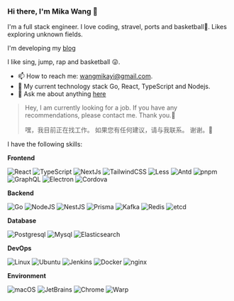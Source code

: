 ### Hi there, I'm Mika Wang 👋

I'm a full stack engineer. I love coding, stravel, ports and basketball🏀. Likes exploring unknown fields.

I'm developing my [blog](https://github.com/wangyi12358/blog-fe)

I like sing, jump, rap and basketball 😜.

- 📫 How to reach me: wangmikayi@gmail.com.
- 🌱 My current technology stack Go, React, TypeScript and Nodejs.
- 💬 Ask me about anything [here](https://github.com/wangyi12358/wangyi12358/issues)

> Hey, I am currently looking for a job. If you have any recommendations, please contact me. Thank you.🌹
>
> 嘿，我目前正在找工作。 如果您有任何建议，请与我联系。 谢谢。🌹

I have the following skills:

**Frontend**

<p>
  <img alt="React" src="https://img.shields.io/badge/-React-45b8d8?style=flat-square&logo=react&logoColor=white" />
  <img alt="TypeScript" src="https://img.shields.io/badge/-TypeScript-007ACC?style=flat-square&logo=typescript&logoColor=white" />
  <img alt="NextJs" src="https://img.shields.io/badge/-NextJs-000000?style=flat-square&logo=nextdotjs&logoColor=white" />
  <img alt="TailwindCSS" src="https://img.shields.io/badge/-tailwindcss-50B3D0?style=flat-square&logo=tailwindcss&logoColor=white" />
  <img alt="Less" src="https://img.shields.io/badge/-Less-1D365D?style=flat-square&logo=less&logoColor=white" />
  <img alt="Antd" src="https://img.shields.io/badge/-Antd-0170FE?style=flat-square&logo=antdesign&logoColor=white" />
  <img alt="pnpm" src="https://img.shields.io/badge/-pnpm-f69220?style=flat-square&logo=pnpm&logoColor=white" />
  <img alt="GraphQL" src="https://img.shields.io/badge/-GraphQL-E10098?style=flat-square&logo=graphql&logoColor=white" />
  <img alt="Electron" src="https://img.shields.io/badge/-Electron-47848F?style=flat-square&logo=electron&logoColor=white" />
  <img alt="Cordova" src="https://img.shields.io/badge/-Cordova-E8E8E8?style=flat-square&logo=apachecordova&logoColor=black" />
</p>

**Backend**

<p>
  <img alt="Go" src="https://img.shields.io/badge/-Go-00add8?style=flat-square&logo=Go&logoColor=white" />
  <img alt="NodeJS" src="https://img.shields.io/badge/-NodeJS-43853d?style=flat-square&logo=Node.js&logoColor=white" />
  <img alt="NestJS" src="https://img.shields.io/badge/-NestJS-ea2845?style=flat-square&logo=nestjs&logoColor=white" />
  <img alt="Prisma" src="https://img.shields.io/badge/-Prisma-2D3748?style=flat-square&logo=prisma&logoColor=white" />
  <img alt="Kafka" src="https://img.shields.io/badge/-Kafka-231f20?style=flat-square&logo=apachekafka&logoColor=white" />
  <img alt="Redis" src="https://img.shields.io/badge/-Redis-dc382d?style=flat-square&logo=redis&logoColor=white" />
  <img alt="etcd" src="https://img.shields.io/badge/-etcd-419EDA?style=flat-square&logo=etcd&logoColor=white" />
</p>

**Database**

<p>
  <img alt="Postgresql" src="https://img.shields.io/badge/-Postgresql-4169e1?style=flat-square&logo=Postgresql&logoColor=white" />
  <img alt="Mysql" src="https://img.shields.io/badge/-Mysql-4479a1?style=flat-square&logo=mysql&logoColor=white" />
  <img alt="Elasticsearch" src="https://img.shields.io/badge/-Elasticsearch-005571?style=flat-square&logo=elasticsearch&logoColor=white" />
</p>

**DevOps**

<p>
  <img alt="Linux" src="https://img.shields.io/badge/-Linux-fcc624?style=flat-square&logo=Linux&logoColor=black" />
  <img alt="Ubuntu" src="https://img.shields.io/badge/-Ubuntu-DB652A?style=flat-square&logo=ubuntu&logoColor=white" />
  <img alt="Jenkins" src="https://img.shields.io/badge/-Jenkins-d24939?style=flat-square&logo=Jenkins&logoColor=white" />
  <img alt="Docker" src="https://img.shields.io/badge/-Docker-46a2f1?style=flat-square&logo=docker&logoColor=white" />
  <img alt="nginx" src="https://img.shields.io/badge/-nginx-009639?style=flat-square&logo=nginx&logoColor=white" />
</p>

**Environment**

<p>
  <img alt="macOS" src="https://img.shields.io/badge/-macOS-000000?style=flat-square&logo=macos&logoColor=white" />
  <img alt="JetBrains" src="https://img.shields.io/badge/-JetBrains-000000?style=flat-square&logo=jetbrains&logoColor=white" />
  <img alt="Chrome" src="https://img.shields.io/badge/-Chrome-4285F4?style=flat-square&logo=googlechrome&logoColor=white" />
  <img alt="Warp" src="https://img.shields.io/badge/-Warp-01A4FF?style=flat-square&logo=warp&logoColor=white" />
</p>

<!--
**wangyi12358/wangyi12358** is a ✨ _special_ ✨ repository because its `README.md` (this file) appears on your GitHub profile.

Here are some ideas to get you started:
- 🔭 I’m currently working on ...
- 🌱 I’m currently learning Go、React、Nodejs
- 👯 I’m looking to collaborate on ...
- 🤔 I’m looking for help with ...
- 💬 Ask me about [anything here](https://github.com/wangyi12358/wangyi12358/issues)
- 📫 How to reach me: wangmikayi@gmail.com
- 😄 Pronouns: ...
- ⚡ Fun fact: ...
-->
